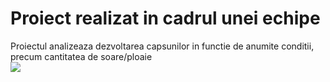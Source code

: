 # Proiect realizat in cadrul unei echipe
Proiectul analizeaza dezvoltarea capsunilor in functie de anumite conditii, precum cantitatea de soare/ploaie  
<img src="C:/Users/MADALINA/Desktop/capsuni.png"></img>
